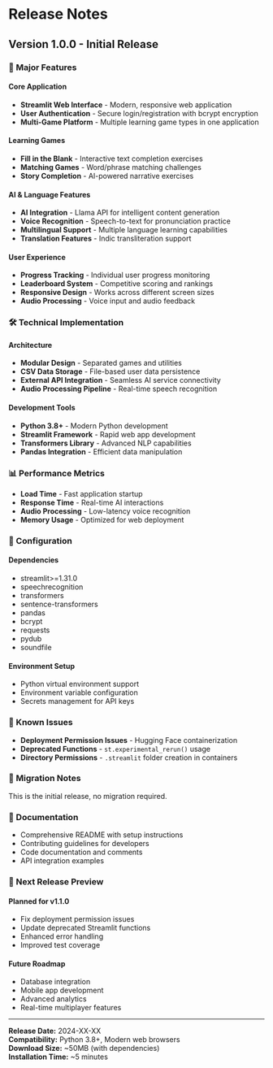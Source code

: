 # Release Notes

## Version 1.0.0 - Initial Release

### 🎉 Major Features

#### Core Application
- **Streamlit Web Interface** - Modern, responsive web application
- **User Authentication** - Secure login/registration with bcrypt encryption
- **Multi-Game Platform** - Multiple learning game types in one application

#### Learning Games
- **Fill in the Blank** - Interactive text completion exercises
- **Matching Games** - Word/phrase matching challenges  
- **Story Completion** - AI-powered narrative exercises

#### AI & Language Features
- **AI Integration** - Llama API for intelligent content generation
- **Voice Recognition** - Speech-to-text for pronunciation practice
- **Multilingual Support** - Multiple language learning capabilities
- **Translation Features** - Indic transliteration support

#### User Experience
- **Progress Tracking** - Individual user progress monitoring
- **Leaderboard System** - Competitive scoring and rankings
- **Responsive Design** - Works across different screen sizes
- **Audio Processing** - Voice input and audio feedback

### 🛠️ Technical Implementation

#### Architecture
- **Modular Design** - Separated games and utilities
- **CSV Data Storage** - File-based user data persistence
- **External API Integration** - Seamless AI service connectivity
- **Audio Processing Pipeline** - Real-time speech recognition

#### Development Tools
- **Python 3.8+** - Modern Python development
- **Streamlit Framework** - Rapid web app development
- **Transformers Library** - Advanced NLP capabilities
- **Pandas Integration** - Efficient data manipulation

### 📊 Performance Metrics

- **Load Time** - Fast application startup
- **Response Time** - Real-time AI interactions
- **Audio Processing** - Low-latency voice recognition
- **Memory Usage** - Optimized for web deployment

### 🔧 Configuration

#### Dependencies
- streamlit>=1.31.0
- speechrecognition
- transformers
- sentence-transformers
- pandas
- bcrypt
- requests
- pydub
- soundfile

#### Environment Setup
- Python virtual environment support
- Environment variable configuration
- Secrets management for API keys

### 🐛 Known Issues

- **Deployment Permission Issues** - Hugging Face containerization
- **Deprecated Functions** - `st.experimental_rerun()` usage
- **Directory Permissions** - `.streamlit` folder creation in containers

### 🔄 Migration Notes

This is the initial release, no migration required.

### 📝 Documentation

- Comprehensive README with setup instructions
- Contributing guidelines for developers
- Code documentation and comments
- API integration examples

### 🎯 Next Release Preview

#### Planned for v1.1.0
- Fix deployment permission issues
- Update deprecated Streamlit functions
- Enhanced error handling
- Improved test coverage

#### Future Roadmap
- Database integration
- Mobile app development
- Advanced analytics
- Real-time multiplayer features

---

**Release Date:** 2024-XX-XX  
**Compatibility:** Python 3.8+, Modern web browsers  
**Download Size:** ~50MB (with dependencies)  
**Installation Time:** ~5 minutes
